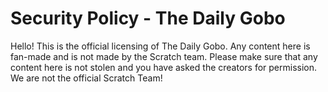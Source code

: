 # Security Policy - The Daily Gobo
Hello! This is the official licensing of The Daily Gobo. Any content here is fan-made and is not made by the Scratch team. Please make sure that any content here is not stolen and you have asked the creators for permission. We are not the official Scratch Team!
